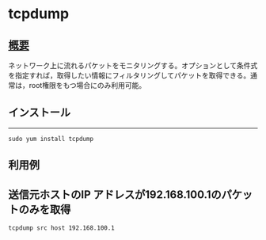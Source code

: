 tcpdump
==========
## [概要](http://itpro.nikkeibp.co.jp/article/COLUMN/20070403/267311/)
ネットワーク上に流れるパケットをモニタリングする。オプションとして条件式を指定すれば，取得したい情報にフィルタリングしてパケットを取得できる。通常は，root権限をもつ場合にのみ利用可能。

## インストール
---
    sudo yum install tcpdump

## 利用例
送信元ホストのIP アドレスが192.168.100.1のパケットのみを取得
---
    tcpdump src host 192.168.100.1
